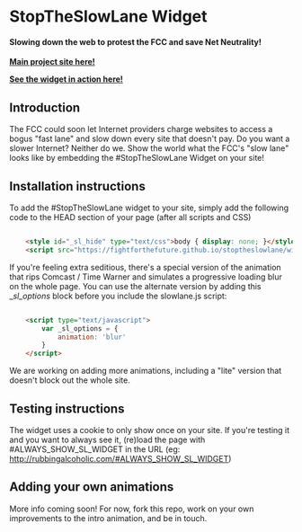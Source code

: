 StopTheSlowLane Widget
=======================
#### Slowing down the web to protest the FCC and save Net Neutrality!

[**Main project site here!**][1]

[**See the widget in action here!**][2]


Introduction
------------
The FCC could soon let Internet providers charge websites to access a bogus
"fast lane" and slow down every site that doesn't pay. Do you want a slower
Internet? Neither do we. Show the world what the FCC's "slow lane" looks like
by embedding the #StopTheSlowLane Widget on your site!


Installation instructions
-------------------------
To add the #StopTheSlowLane widget to your site, simply add the following code
to the HEAD section of your page (after all scripts and CSS)

```html

    <style id="_sl_hide" type="text/css">body { display: none; }</style>
	<script src="https://fightforthefuture.github.io/stoptheslowlane/widget/slowlane.js></script>
```

If you're feeling extra seditious, there's a special version of the animation
that rips Comcast / Time Warner and simulates a progressive loading blur on the
whole page. You can use the alternate version by adding this __sl_options_
block before you include the slowlane.js script:

```html

	<script type="text/javascript">
		var _sl_options = {
			animation: 'blur'
		}
	</script>
```

We are working on adding more animations, including a "lite" version that
doesn't block out the whole site.


Testing instructions
--------------------
The widget uses a cookie to only show once on your site. If you're testing it
and you want to always see it, (re)load the page with #ALWAYS_SHOW_SL_WIDGET in
the URL (eg: http://rubbingalcoholic.com/#ALWAYS_SHOW_SL_WIDGET)



Adding your own animations
--------------------------
More info coming soon! For now, fork this repo, work on your own improvements to the intro animation, and be in touch.


[1]: http://www.stoptheslowlane.com
[2]: http://rubbingalcoholic.com/#ALWAYS_SHOW_SL_WIDGET
